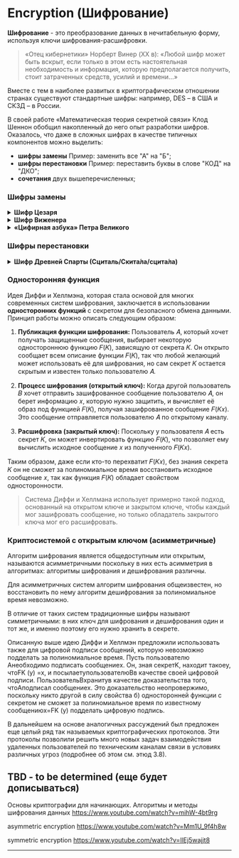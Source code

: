 # Encryption (Шифрование)

**Шифрование** - это преобразование данных в нечитабельную форму, используя ключи шифрования-расшифровки.

> «Отец кибернетики» Норберт Винер (XX в): «Любой шифр может быть вскрыт, если только в этом есть настоятельная необходимость и информация, которую предполагается получить, стоит затраченных средств, усилий и времени...»

Вместе с тем в наиболее развитых в криптографическом отношении странах существуют стандартные шифры: например, DES – в США и СКЗД – в России.

В своей работе «Математическая теория секретной связи» Клод Шеннон обобщил накопленный до него опыт разработки шифров. Оказалось, что даже в сложных шифрах в качестве типичных компонентов можно выделить:
* **шифры замены** Пример: заменить все "А" на "Б";
* **шифры перестановки** Пример: переставить буквы в слове "КОД" на "ДКО";
* **сочетания** двух вышеперечисленных;

### Шифры замены

<details><summary style="font-weight: bold;">Шифр Цезаря</summary>
<p>

Шифр реализует следующее преобразование открытого текста: каждая буква открытого текста заменяется третьей после нее буквой в алфавите, который считается написанным по кругу, т.е. после буквы «я» следует буква «а». Поэтому класс шифров, к которым относится и шифр Цезаря, называется **шифрами замены**.Например, открытый текст при таком способе шифрования преобразуется в шифртекст. 
> Отметим, что Цезарь заменял букву третьей после нее буквой, но можно заменять и пятой, и какой‑нибудь другой. Главное, чтобы тот, кому посылается шифрованное сообщение, знал эту величину сдвига. 

</p>
</details>

<details><summary style="font-weight: bold;">Шифр Виженера</summary>
<p>

Этот шифр удобнее всего представлять себе как шифр Цезаря с переменной величиной сдвига. Чтобы знать, на сколько сдвигать очередную букву открытого текста, заранее договариваются о способе запоминания сдвигов. Сам Виженер предлагал запоминать ключевое слово, каждая буква которого своим номером в алфавите указывает величину сдвига. Ключевое слово повторяется столько раз, сколько нужно для замены всех букв открытого текста. Например, ключевое слово ВАЗА означает  следующую последовательность сдвигов букв открытого текста: Например, открытый текст при таком способе шифрования преобразуется в шифртекст .

</p>
</details>

<details><summary style="font-weight: bold;">«Цифирная азбука» Петра Великого</summary>
<p>

![](https://github.com/eldaroid/pictures/blob/master/iOSWiki/ComputerScience/Цифирная%20азбука.png?raw=true)

Cлово «УЖГОРОД» превращалось в шифротекст «амнюинхицахизе».

</p>
</details>

### Шифры перестановки

<details><summary style="font-weight: bold;">Шифр Древней Спарты (Сциталь/Скита́ла/сцита́ла)</summary>
<p>

Скитала является официальным символом [Американской ассоциации криптограмм](http://www.cryptogram.org/about-the-aca/history/):

![](https://github.com/eldaroid/pictures/blob/master/iOSWiki/ComputerScience/Скитала.png?raw=true)

Для шифрования сообщения использовались пергаментная лента и палочка цилиндрической формы с фиксированными длиной и диаметром.

Например, используется палочка, по длине окружности которой помещается 4 символа (число строк в таблице), а длина самой палочки позволяет записать 5 символов (число столбцов в таблице), исходный текст: **«это шифр древней спарты»**. Схематически это можно изобразить так:

```bash
_________________________________________
    |  |   |   |   |   |   |
    |  | Э | Т | О | Ш | И |  
    |__| Ф | Р | Д | Р | Е |__ 
       | В | Н | Е | Й | С |  |
       | П | А | Р | Т | Ы |  |
       |   |   |   |   |   |  |
_________________________________________
```

После разматывания ленты, шифротекст будет следующим **«ЭФВПТРНАОДЕРШРЙТИЕСЫ»**

</p>
</details>

### Односторонняя функция

Идея Диффи и Хеллмэна, которая стала основой для многих современных систем шифрования, заключается в использовании **односторонних функций** с секретом для безопасного обмена данными. Принцип работы можно описать следующим образом:

1) **Публикация функции шифрования:** Пользователь 𝐴, который хочет получать защищенные сообщения, выбирает некоторую одностороннюю функцию 𝐹(𝐾), зависящую от секрета 𝐾. Он открыто сообщает всем описание функции 𝐹(𝐾), так что любой желающий может использовать её для шифрования, но сам секрет 𝐾 остается скрытым и известен только пользователю 𝐴.

2) **Процесс шифрования (открытый ключ):** Когда другой пользователь 𝐵 хочет отправить зашифрованное сообщение пользователю 𝐴, он берет информацию 𝑥, которую нужно защитить, и вычисляет её образ под функцией 𝐹(𝐾), получая зашифрованное сообщение 𝐹(𝐾𝑥)​. Это сообщение отправляется пользователю 𝐴 по открытому каналу.

3) **Расшифровка (закрытый ключ):** Поскольку у пользователя 𝐴 есть секрет 𝐾, он может инвертировать функцию 
𝐹(𝐾), что позволяет ему вычислить исходное сообщение 𝑥 из полученного 𝐹(𝐾𝑥). 

Таким образом, даже если кто-то перехватит 𝐹(𝐾𝑥), без знания секрета 𝐾 он не сможет за полиномиальное время восстановить исходное сообщение 𝑥, так как функция 𝐹(𝐾) обладает свойством односторонности.

> Система Диффи и Хеллмана использует примерно такой подход, основанный на открытом ключе и закрытом ключе, чтобы каждый мог зашифровать сообщение, но только обладатель закрытого ключа мог его расшифровать.

### Криптосистемой с открытым ключом (асимметричные)

Алгоритм шифрования является общедоступным или открытым, называются асимметричными поскольку в них есть асимметрия в алгоритмах: алгоритмы шифрования и дешифрования различны.


Для асимметричных систем алгоритм шифрования общеизвестен, но восстановить по нему алгоритм дешифрования за полиномиальное время невозможно.






В отличие от таких систем традиционные шифры называют симметричными: в них ключ для шифрования и дешифрования один и тот же, и именно поэтому его нужно хранить в секрете. 

Описанную выше идею Диффи и Хеллмэн предложили использовать также для цифровой подписи сообщений, которую невозможно подделать за полиномиальное время. Пусть пользователю Aнеобходимо подписать сообщениеx. Он, зная секретK, находит такоеy, чтоFK (y) =x, и посылаетyпользователюBв качестве своей цифровой подписи. ПользовательBхранитyв качестве доказательства того, чтоAподписал сообщениеx. Это доказательство неопровержимо, поскольку никто другой в силу свойства б) односторонней функции с секретом не сможет за полиномиальное время по известному сообщениюx=FK (y) подделать цифровую подпись.


В дальнейшем на основе аналогичных рассуждений был предложен еще целый ряд так называемых криптографических протоколов. Эти протоколы позволили решить много новых задач взаимодействия удаленных пользователей по техническим каналам связи в условиях различных угроз (подробнее об этом см. этюд 3.8).

## TBD - to be determined (еще будет дописываться)

Основы криптографии для начинающих. Алгоритмы и методы шифрования данных
https://www.youtube.com/watch?v=mihW-4bt9rg

asymmetric encryption
https://www.youtube.com/watch?v=Mm1U_9f4h8w

symmetric encryption
https://www.youtube.com/watch?v=IlEj5wajjt8


---